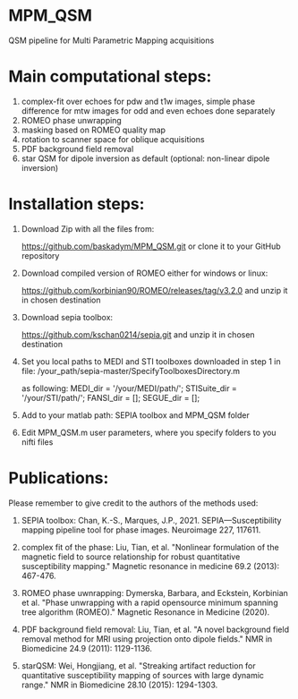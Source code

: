 # MPM_QSM
QSM pipeline for Multi Parametric Mapping acquisitions


# Main computational steps:

 1) complex-fit over echoes for pdw and t1w images,
    simple phase difference for mtw images
    for odd and even echoes done separately
 2) ROMEO phase unwrapping
 3) masking based on ROMEO quality map
 4) rotation to scanner space for oblique acquisitions
 5) PDF background field removal
 6) star QSM for dipole inversion as default (optional: non-linear dipole inversion)


# Installation steps:

1. Download Zip with all the files from:

	https://github.com/baskadym/MPM_QSM.git
	or clone it to your GitHub repository

2. Download compiled version of ROMEO either for windows or linux:
	
	https://github.com/korbinian90/ROMEO/releases/tag/v3.2.0
	and unzip it in chosen destination

3. Download sepia toolbox:
	
	https://github.com/kschan0214/sepia.git
	and unzip it in chosen destination

4. Set you local paths to MEDI and STI toolboxes downloaded in step 1 in file:
 	/your_path/sepia-master/SpecifyToolboxesDirectory.m

	as following:
	MEDI_dir = '/your/MEDI/path/';
	STISuite_dir = '/your/STI/path/';
	FANSI_dir = [];
	SEGUE_dir = [];

5. Add to your matlab path: SEPIA toolbox and MPM_QSM folder
6. Edit MPM_QSM.m user parameters, where you specify folders to you nifti files


# Publications:

Please remember to give credit to the authors of the methods used:

1. SEPIA toolbox:
Chan, K.-S., Marques, J.P., 2021. SEPIA—Susceptibility mapping pipeline tool for phase images. Neuroimage 227, 117611.

2. complex fit of the phase:
Liu, Tian, et al. "Nonlinear formulation of the magnetic field to source relationship for robust quantitative susceptibility mapping." Magnetic resonance in medicine 69.2 (2013): 467-476.

3. ROMEO phase uwnrapping:
Dymerska, Barbara, and Eckstein, Korbinian et al. "Phase unwrapping with a rapid opensource minimum spanning tree algorithm (ROMEO)." Magnetic Resonance in Medicine (2020).

4. PDF background field removal:
Liu, Tian, et al. "A novel background field removal method for MRI using projection onto dipole fields." NMR in Biomedicine 24.9 (2011): 1129-1136.

5. starQSM:
Wei, Hongjiang, et al. "Streaking artifact reduction for quantitative susceptibility mapping of sources with large dynamic range." NMR in Biomedicine 28.10 (2015): 1294-1303.

